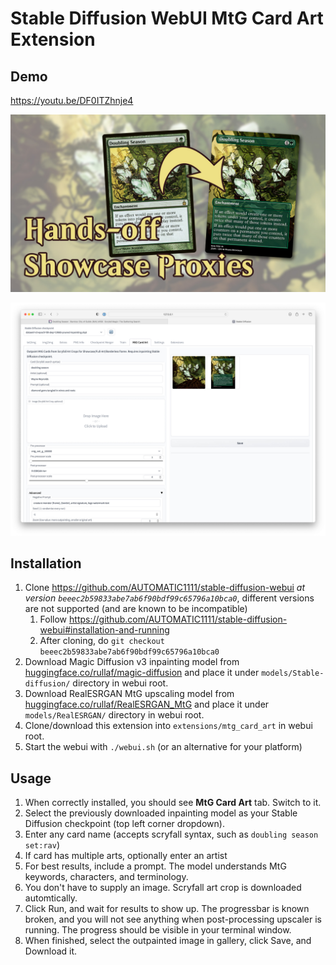 # Stable Diffusion WebUI MtG Card Art Extension

## Demo

https://youtu.be/DF0ITZhnje4

<a href="https://youtu.be/DF0ITZhnje4"><img src="./doc/youtube.jpg" alt="youtube thumbnail"/></a>

<img src="./doc/interface.jpg" alt="interface"/>

## Installation

1. Clone https://github.com/AUTOMATIC1111/stable-diffusion-webui *at version `beeec2b59833abe7ab6f90bdf99c65796a10bca0`*, different versions are not supported (and are known to be incompatible)
   1. Follow https://github.com/AUTOMATIC1111/stable-diffusion-webui#installation-and-running
   2. After cloning, do `git checkout beeec2b59833abe7ab6f90bdf99c65796a10bca0`
2. Download Magic Diffusion v3 inpainting model from [huggingface.co/rullaf/magic-diffusion](https://huggingface.co/rullaf/magic-diffusion/blob/main/dataset%3Dv3-epoch%3D08-step%3D19665-pruned.ckpt) and place it under `models/Stable-diffusion/` directory in webui root. 
3. Download RealESRGAN MtG upscaling model from [huggingface.co/rullaf/RealESRGAN_MtG](https://huggingface.co/rullaf/RealESRGAN_MtG/blob/main/RealESRGAN_x2plus_mtg_v1.pth) and place it under `models/RealESRGAN/` directory in webui root.
4. Clone/download this extension into `extensions/mtg_card_art` in webui root.
5. Start the webui with `./webui.sh` (or an alternative for your platform)

## Usage

1. When correctly installed, you should see **MtG Card Art** tab. Switch to it.
2. Select the previously downloaded inpainting model as your Stable Diffusion checkpoint (top left corner dropdown).
3. Enter any card name (accepts scryfall syntax, such as `doubling season set:rav`)
4. If card has multiple arts, optionally enter an artist
5. For best results, include a prompt. The model understands MtG keywords, characters, and terminology.
6. You don't have to supply an image. Scryfall art crop is downloaded automtically.
7. Click Run, and wait for results to show up. The progressbar is known broken, and you will not see anything when post-processing upscaler is running. The progress should be visible in your terminal window.
8. When finished, select the outpainted image in gallery, click Save, and Download it.
